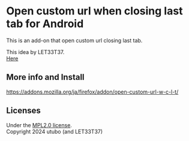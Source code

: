 # Open custom url when closing last tab for Android
This is an add-on that open custom url closing last tab.

This idea by LET33T37.  
[Here](https://github.com/utubo/firefox-simple_gesture/issues/78)

## More info and Install
https://addons.mozilla.org/ja/firefox/addon/open-custom-url-w-c-l-t/

## Licenses
Under the [MPL2.0 license](http://www.mozilla.org/MPL/2.0/).  
Copyright 2024 utubo (and LET33T37)

